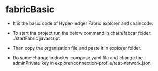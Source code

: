 # fabricBasic
- It is the basic code of Hyper-ledger Fabric explorer and chaincode.
- To start tha project run the below command in chain/fabcar folder:
./startFabric javascript

- Then copy the organization file and paste it in explorer folder.
- Do some change in docker-compose.yaml file and change the adminPrivate key in explorer/connection-profile/test-network.json



